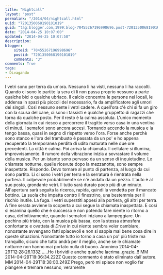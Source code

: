 ```yaml
---
title: "Nightcall"
layout: "post"
permalink: "/2014/04/nightcall.html"
uuid: "7201350068190101019"
guid: "tag:blogger.com,1999:blog-70455267196998696.post-7201350068190101019"
date: "2014-04-25 10:07:00"
updated: "2014-04-25 10:07:58"
description: 
blogger:
    siteid: "70455267196998696"
    postid: "7201350068190101019"
    comments: "3"
comments: True
tags:
- Divagando
---
```

I vetri sono per terra da un'ora. Nessuno li ha visti, nessuno li ha
raccolti. Quando ci sono le partite la sera di lì non passa proprio
nessuno a parte qualche bici o qualche ubriaco. Il calcio concentra le
persone nei locali, le addensa in spazi più piccoli del necessario, fa
da amplificatore agli umori dei singoli. Così nessuno sente i vetri
cadere.
A quell'ora c'è chi si fa un giro con la scusa del cane, ci sono i
tassisti e qualche gruppetto di ragazzi che torna da qualche posto. Per
il resto è la calma assoluta. L'unico momento della giornata in cui
riesco a percorrere il tragitto verso casa in una ventina di minuti. I
semafori sono ancora accesi. Tornando accendo la musica e la tengo
bassa, quasi in segno di rispetto verso l'ora. Forse anche perchè sono
stanco e l'ora del trambusto è passata da un po' e ho appena recuperato
la temporanea perdita di udito maturata nelle due ore precedenti. La
città è calma. Poi arriva la chiamata. Il cellulare si illumina,
improvvisamente. Il rumore della vibrazione inizia a sovrastare il
volume della musica. Per un istante sono pervaso da un senso di
inquietudine. Le chiamate notturne, quelle ricevute dopo la mezzanotte,
sono sempre inaspettate. Rispondo. Devo tornare al punto di partenza, al
luogo da cui sono partito. Lì ci sono i vetri per terra e la serratura è
rientrata nella portiera. Il colpevole probabilmente se n'è andato da un
pezzo. L'auto è al suo posto, grondante vetri. Il tutto sarà durato poco
più di un minuto. All'apertura sarà seguita la ricerca, rapida, quindi
la vendetta per il mancato bottino. La suola che impatta contro il
finestrino, una bestemmia per il rischio inutile. La fuga. I vetri
superstiti appesi alla portiera, gli altri per terra. A fine serata
avviene la scoperta a cui segue la chiamata inaspettata. E così si
esamina quello che è successo e non potendo fare niente io ritorno a
casa, definitivamente, quando i semafori iniziano a lampeggiare. Un
pochino più triste, con la musica più bassa, con la stessa atmosfera
confortante e ovattata di *Drive* in cui niente sembra voler cambiare,
nonostante avvengano fatti spiacevoli e non si sappia mai bene cosa dire
in queste situazioni. Nonostante tutto io torno a casa un po' più triste
ma tranquillo, sicuro che tutto andrà per il meglio, anche se le
chiamate notturne non hanno mai portato nulla di buono.
[](undefined)
Anonimo
2014-04-29T12:28:26.133Z
.....Ho i brividi e anche qualche lacrima..grazie..!!
[](http://www.blogger.com/profile/00210870461524700670)
MM
2014-04-29T18:36:34.222Z
Questo commento è stato eliminato dall'autore.
[](http://www.blogger.com/profile/00210870461524700670)
MM
2014-04-29T18:38:00.249Z
Prego, però mi spiace non voglio far piangere e tremare nessuno,
veramente
